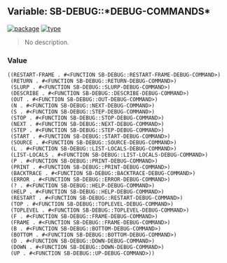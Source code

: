## Variable: SB-DEBUG::\*DEBUG-COMMANDS\*
[![package](https://img.shields.io/badge/Package-SB--DEBUG-5f9ea0.svg?style=social&colorA=999999)](../) [![type](https://img.shields.io/badge/Type-Variable-5f9ea0.svg?style=social&colorA=999999)](../#variable) 

> No description.

### Value
```
((RESTART-FRAME . #<FUNCTION SB-DEBUG::RESTART-FRAME-DEBUG-COMMAND>)
 (RETURN . #<FUNCTION SB-DEBUG::RETURN-DEBUG-COMMAND>)
 (SLURP . #<FUNCTION SB-DEBUG::SLURP-DEBUG-COMMAND>)
 (DESCRIBE . #<FUNCTION SB-DEBUG::DESCRIBE-DEBUG-COMMAND>)
 (OUT . #<FUNCTION SB-DEBUG::OUT-DEBUG-COMMAND>)
 (N . #<FUNCTION SB-DEBUG::NEXT-DEBUG-COMMAND>)
 (S . #<FUNCTION SB-DEBUG::STEP-DEBUG-COMMAND>)
 (STOP . #<FUNCTION SB-DEBUG::STOP-DEBUG-COMMAND>)
 (NEXT . #<FUNCTION SB-DEBUG::NEXT-DEBUG-COMMAND>)
 (STEP . #<FUNCTION SB-DEBUG::STEP-DEBUG-COMMAND>)
 (START . #<FUNCTION SB-DEBUG::START-DEBUG-COMMAND>)
 (SOURCE . #<FUNCTION SB-DEBUG::SOURCE-DEBUG-COMMAND>)
 (L . #<FUNCTION SB-DEBUG::LIST-LOCALS-DEBUG-COMMAND>)
 (LIST-LOCALS . #<FUNCTION SB-DEBUG::LIST-LOCALS-DEBUG-COMMAND>)
 (P . #<FUNCTION SB-DEBUG::PRINT-DEBUG-COMMAND>)
 (PRINT . #<FUNCTION SB-DEBUG::PRINT-DEBUG-COMMAND>)
 (BACKTRACE . #<FUNCTION SB-DEBUG::BACKTRACE-DEBUG-COMMAND>)
 (ERROR . #<FUNCTION SB-DEBUG::ERROR-DEBUG-COMMAND>)
 (? . #<FUNCTION SB-DEBUG::HELP-DEBUG-COMMAND>)
 (HELP . #<FUNCTION SB-DEBUG::HELP-DEBUG-COMMAND>)
 (RESTART . #<FUNCTION SB-DEBUG::RESTART-DEBUG-COMMAND>)
 (TOP . #<FUNCTION SB-DEBUG::TOPLEVEL-DEBUG-COMMAND>)
 (TOPLEVEL . #<FUNCTION SB-DEBUG::TOPLEVEL-DEBUG-COMMAND>)
 (F . #<FUNCTION SB-DEBUG::FRAME-DEBUG-COMMAND>)
 (FRAME . #<FUNCTION SB-DEBUG::FRAME-DEBUG-COMMAND>)
 (B . #<FUNCTION SB-DEBUG::BOTTOM-DEBUG-COMMAND>)
 (BOTTOM . #<FUNCTION SB-DEBUG::BOTTOM-DEBUG-COMMAND>)
 (D . #<FUNCTION SB-DEBUG::DOWN-DEBUG-COMMAND>)
 (DOWN . #<FUNCTION SB-DEBUG::DOWN-DEBUG-COMMAND>)
 (UP . #<FUNCTION SB-DEBUG::UP-DEBUG-COMMAND>))
```
